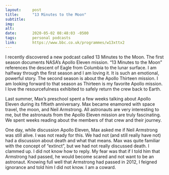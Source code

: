 ```yaml
---
layout:     post
title:      "13 Minutes to the Moon"
subtitle:   
img:        
alt:        
date:       2020-05-02 08:48:03 -0500
tags:       personal podcasts
link:       https://www.bbc.co.uk/programmes/w13xttx2
---
```


I recently discovered a new podcast called 13 Minutes to the Moon. The first season documents NASA’s Apollo Eleven mission. “13 Minutes to the Moon” references the descent of Eagle from Columbia to the lunar surface. I am halfway through the first season and I am loving it. It is such an emotional, powerful story. The second season is about the Apollo Thirteen mission. I am looking forward to that season as Thirteen is my favorite Apollo mission. I love the resourcefulness exhibited to safely return the crew back to Earth.

Last summer, Max’s preschool spent a few weeks talking about Apollo Eleven during its fiftieth anniversary. Max became enamored with space travel, the moon, and Neil Armstrong. All astronauts are very interesting to me, but the astronauts from the Apollo Eleven mission are truly fascinating. We spent weeks reading about the members of that crew and their journey.

One day, while discussion Apollo Eleven, Max asked me if Neil Armstrong was still alive. I was not ready for this. We had not (and still really have not) had a discussion about death and what that means. Max was quite familiar with the concept of “extinct”, but we had not really discussed death. I clammed up. I did not know how to reply. My fear was that if I told him that Armstrong had passed, he would become scared and not want to be an astronaut. Knowing full well that Armstrong had passed in 2012, I feigned ignorance and told him I did not know. I am a coward.